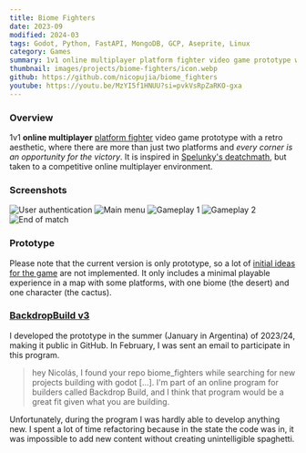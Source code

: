 ```yaml
---
title: Biome Fighters
date: 2023-09
modified: 2024-03
tags: Godot, Python, FastAPI, MongoDB, GCP, Aseprite, Linux
category: Games
summary: 1v1 online multiplayer platform fighter video game prototype with a retro aesthetic, inspired by Spelunky's deathmatch.
thumbnail: images/projects/biome-fighters/icon.webp
github: https://github.com/nicopujia/biome_fighters
youtube: https://youtu.be/MzYI5f1HNUU?si=pvkVsRpZaRKO-gxa
---
```


### Overview

1v1 **online multiplayer** [platform fighter](https://en.wikipedia.org/wiki/Platform_fighter) video game prototype with a retro aesthetic, where there are more than just two platforms and _every corner is an opportunity for the victory_. It is inspired in [Spelunky's deatchmath](<https://spelunky.fandom.com/wiki/Deathmatch_(HD)>), but taken to a competitive online multiplayer environment.

### Screenshots

![User authentication]({static}/images/projects/biome-fighters/user-authentication.jpg)
![Main menu]({static}/images/projects/biome-fighters/main-menu.jpg)
![Gameplay 1]({static}/images/projects/biome-fighters/gameplay-1.jpg)
![Gameplay 2]({static}/images/projects/biome-fighters/gameplay-2.jpg)
![End of match]({static}/images/projects/biome-fighters/end-of-match.jpg)

### Prototype

Please note that the current version is only prototype, so a lot of [initial ideas for the game](https://github.com/nicopujia/biome_fighters/labels/Enhancement) are not implemented. It only includes a minimal playable experience in a map with some platforms, with one biome (the desert) and one character (the cactus).

### [BackdropBuild v3](https://backdropbuild.com/builds/v3/biome-fighters)

I developed the prototype in the summer (January in Argentina) of 2023/24, making it public in GitHub. In February, I was sent an email to participate in this program.

> hey Nicolás, I found your repo biome_fighters while searching for new projects building with godot [...]. I'm part of an online program for builders called Backdrop Build, and I think that program would be a great fit given what you are building.

Unfortunately, during the program I was hardly able to develop anything new. I spent a lot of time refactoring because in the state the code was in, it was impossible to add new content without creating unintelligible spaghetti.
